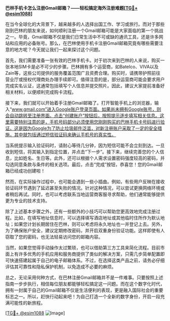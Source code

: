**巴林手机卡怎么注册Gmail邮箱？——轻松搞定海外注册难题[[TG💪+ @esim1088](https://t.me/s/esim1088)]**

在当今全球化的大背景下，越来越多的人选择出国工作、学习或旅行。而对于那些刚到巴林的朋友来说，如何顺利注册一个Gmail邮箱可能是大家面临的第一个挑战之一。毕竟，Gmail邮箱不仅是我们日常生活中不可或缺的通讯工具，还是许多网站和应用的必备账号。那么，在巴林使用手机卡注册Gmail邮箱究竟有哪些需要注意的地方呢？今天就让我们一起来探讨这个问题。

首先，我们需要准备一张有效的巴林手机卡。对于初次来到巴林的人来说，购买一张本地SIM卡是必不可少的步骤。巴林拥有多个运营商，如Batelco、VIVA以及Zain等，这些公司提供的服务覆盖范围广且资费合理。购买时，请携带护照前往营业厅或授权代理商处办理手续即可。值得注意的是，部分运营商可能会要求用户完成实名认证，这通常包括填写个人信息并提交照片。因此，建议大家提前准备好相关材料，以便顺利完成购卡流程。

接下来，我们就可以开始着手注册Gmail邮箱了。打开智能手机上的浏览器，输入“www.gmail.com”进入Google账户登录页面。如果尚未拥有Google账号，则会自动跳转至注册界面。点击“创建账户”按钮后，按照提示逐步填写相关信息。这里需要特别注意的是，手机号码部分必须使用您刚刚购买的巴林手机卡号码进行验证。这是因为Google为了防止垃圾邮件泛滥，对新注册账户采取了一定的安全措施，其中就包括通过短信验证码来确认手机号的真实性。

当系统提示输入验证码时，请耐心等待几分钟，因为短信可能不会立刻到达。一旦收到短信，将其输入到指定位置，并点击“下一步”。接下来，继续完善您的个人信息，比如姓名、生日等。此外，还可以根据个人需求设置密码强度较高的密码，并勾选同意条款与条件的相关选项。最后，点击“完成”按钮，恭喜您！您的Gmail邮箱已经成功创建啦！

然而，在实际操作过程中，也可能会遇到一些小插曲。例如，有些用户反映在接收验证码环节遇到了延迟甚至失败的情况。针对这种情况，可以尝试更换网络环境或者稍后再试。同时，也可以考虑联系当地运营商客服寻求帮助，他们通常能够提供更为专业的技术支持。

除了上述基本步骤之外，还有一些额外的小技巧可以帮助您更高效地完成注册过程。比如，在填写地址信息时，可以选择填写酒店地址或其他临时住所作为默认地址；如果您计划长期居住在巴林，则可以考虑将永久地址也一并登记上去。另外，为了确保账户安全，建议定期修改密码，并开启双重身份验证功能。这样即使有人窃取了您的密码，也无法轻易访问您的邮箱内容。

当然，如果您觉得手动操作太过繁琐，也可以借助第三方工具来简化流程。目前市面上有许多优秀的手机应用和服务商提供了类似的解决方案，只需几步简单配置即可快速搭建起属于自己的电子邮箱体系。不过，在选择这类产品之前，请务必仔细评估其可靠性和隐私保护机制，以免造成不必要的麻烦。

总之，无论采用何种方式，在巴林注册Gmail邮箱并不是一件难事。只要按照上述指南一步步执行，相信每位朋友都能够轻松搞定这一问题。而在这个数字化时代，拥有一封属于自己的Gmail邮箱不仅是生活便利的表现，更是融入国际社会的重要标志之一。所以，赶快行动起来吧！为自己打造一个全新的数字身份，开启一段充满可能性的新旅程。

[[TG💪+ @esim1088](https://t.me/s/esim1088) ![Image](https://i.postimg.cc/4NQfJmqS/Snipaste-2025-05-13-00-14-12.png)]